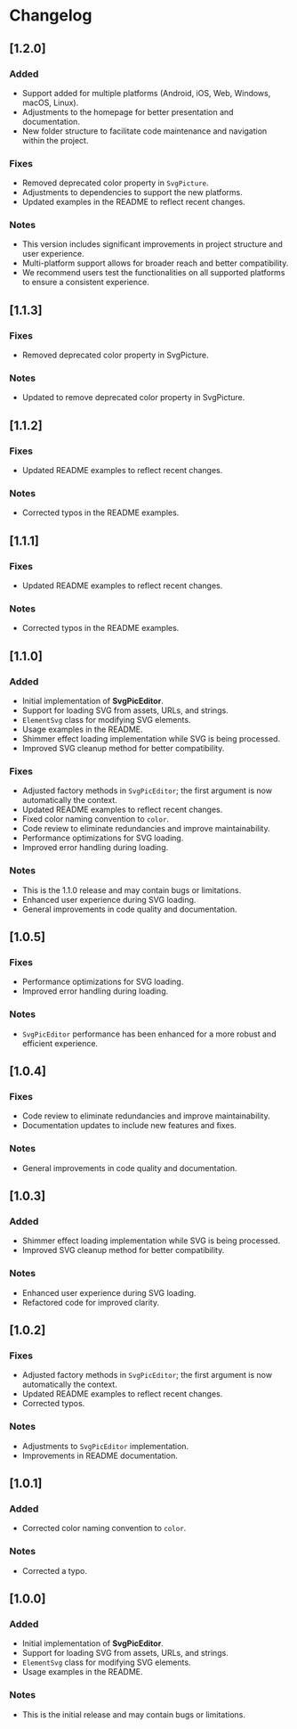 # Changelog

## [1.2.0]
### Added
- Support added for multiple platforms (Android, iOS, Web, Windows, macOS, Linux).
- Adjustments to the homepage for better presentation and documentation.
- New folder structure to facilitate code maintenance and navigation within the project.

### Fixes
- Removed deprecated color property in `SvgPicture`.
- Adjustments to dependencies to support the new platforms.
- Updated examples in the README to reflect recent changes.

### Notes
- This version includes significant improvements in project structure and user experience.
- Multi-platform support allows for broader reach and better compatibility.
- We recommend users test the functionalities on all supported platforms to ensure a consistent experience.

## [1.1.3]
### Fixes
- Removed deprecated color property in SvgPicture.

### Notes
- Updated to remove deprecated color property in SvgPicture.

## [1.1.2]
### Fixes
- Updated README examples to reflect recent changes.

### Notes
- Corrected typos in the README examples.

## [1.1.1]
### Fixes
- Updated README examples to reflect recent changes.

### Notes
- Corrected typos in the README examples.

## [1.1.0]
### Added
- Initial implementation of **SvgPicEditor**.
- Support for loading SVG from assets, URLs, and strings.
- `ElementSvg` class for modifying SVG elements.
- Usage examples in the README.
- Shimmer effect loading implementation while SVG is being processed.
- Improved SVG cleanup method for better compatibility.

### Fixes
- Adjusted factory methods in `SvgPicEditor`; the first argument is now automatically the context.
- Updated README examples to reflect recent changes.
- Fixed color naming convention to `color`.
- Code review to eliminate redundancies and improve maintainability.
- Performance optimizations for SVG loading.
- Improved error handling during loading.

### Notes
- This is the 1.1.0 release and may contain bugs or limitations.
- Enhanced user experience during SVG loading.
- General improvements in code quality and documentation.

## [1.0.5]
### Fixes
- Performance optimizations for SVG loading.
- Improved error handling during loading.

### Notes
- `SvgPicEditor` performance has been enhanced for a more robust and efficient experience.

## [1.0.4]
### Fixes
- Code review to eliminate redundancies and improve maintainability.
- Documentation updates to include new features and fixes.

### Notes
- General improvements in code quality and documentation.

## [1.0.3]
### Added
- Shimmer effect loading implementation while SVG is being processed.
- Improved SVG cleanup method for better compatibility.

### Notes
- Enhanced user experience during SVG loading.
- Refactored code for improved clarity.

## [1.0.2]
### Fixes
- Adjusted factory methods in `SvgPicEditor`; the first argument is now automatically the context.
- Updated README examples to reflect recent changes.
- Corrected typos.

### Notes
- Adjustments to `SvgPicEditor` implementation.
- Improvements in README documentation.

## [1.0.1]
### Added
- Corrected color naming convention to `color`.

### Notes
- Corrected a typo.

## [1.0.0]
### Added
- Initial implementation of **SvgPicEditor**.
- Support for loading SVG from assets, URLs, and strings.
- `ElementSvg` class for modifying SVG elements.
- Usage examples in the README.

### Notes
- This is the initial release and may contain bugs or limitations.
